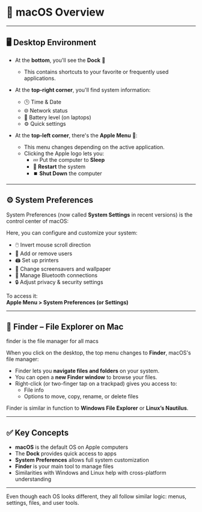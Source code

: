 # 🍏 macOS Overview

---

## 🖥️ Desktop Environment

- At the **bottom**, you'll see the **Dock** 🚀  
  - This contains shortcuts to your favorite or frequently used applications.
  
- At the **top-right corner**, you'll find system information:
  - 🕒 Time & Date  
  - 🌐 Network status  
  - 🔋 Battery level (on laptops)  
  - ⚙️ Quick settings

- At the **top-left corner**, there's the **Apple Menu** :
  - This menu changes depending on the active application.
  - Clicking the Apple logo lets you:
    - 💤 Put the computer to **Sleep**
    - 🔁 **Restart** the system
    - ⏹️ **Shut Down** the computer

---

## ⚙️ System Preferences

System Preferences (now called **System Settings** in recent versions) is the control center of macOS:

Here, you can configure and customize your system:

- 🖱️ Invert mouse scroll direction
- 👥 Add or remove users
- 🖨️ Set up printers
- 🎨 Change screensavers and wallpaper
- 📶 Manage Bluetooth connections
- 🔒 Adjust privacy & security settings

To access it:  
**Apple Menu > System Preferences (or Settings)**

---

## 📂 Finder – File Explorer on Mac

finder is the file manager for all macs

When you click on the desktop, the top menu changes to **Finder**, macOS's file manager:

- Finder lets you **navigate files and folders** on your system.
- You can open a **new Finder window** to browse your files.
- Right-click (or two-finger tap on a trackpad) gives you access to:
  - File info
  - Options to move, copy, rename, or delete files

Finder is similar in function to **Windows File Explorer** or **Linux’s Nautilus**.

---

## ✅ Key Concepts

- **macOS** is the default OS on Apple computers
- The **Dock** provides quick access to apps
- **System Preferences** allows full system customization
- **Finder** is your main tool to manage files
- Similarities with Windows and Linux help with cross-platform understanding

---

Even though each OS looks different, they all follow similar logic: menus, settings, files, and user tools.



